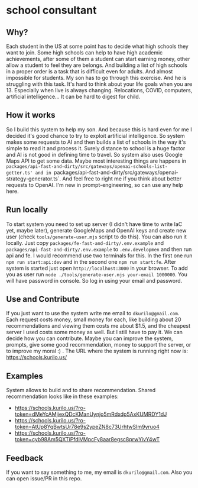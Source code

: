 # school consultant
## Why?
Each student in the US at some point has to decide what high schools they want to join. 
Some high schools can help to have high academic achievements, after some of them a student can start earning money, other allow a student to feel they are belongs. 
And building a list of high schools in a proper order is a task that is difficult even for adults. And almost impossible for students. 
My son has to go through this exercise. And he is struggling with this task. It's hard to think about your life goals when you are 13. Especially when live is always changing. Relocations, COVID, computers, artificial intelligence... It can be hard to digest for child. 
## How it works
So I build this system to help my son. And because this is hard even for me I decided it's good chance to try to exploit artificial intelligence. So system makes some requests to AI and then builds a list of schools in the way it's simple to read it and process it. Surely distance to school is a huge factor and AI is not good in defining time to travel. So system also uses Google Maps API to get some data. 
Maybe most interesting things are happens in `packages/api-fast-and-dirty/src/gateways/openai-schools-list-getter.ts' and in `packages/api-fast-and-dirty/src/gateways/openai-strategy-generator.ts`. And feel free to right me if you think about better requests to OpenAI. I'm new in prompt-engineering, so can use any help here. 
## Run locally
To start system you need to set up server (I didn't have time to write IaC yet, maybe later), generate GoogleMaps and OpenAI keys and create new user (check `tools/generate-user.mjs` script to do this). 
You can also run it locally. Just copy `packages/fe-fast-and-dirty/.env.example` and `packages/api-fast-and-dirty/.env.example` to `.env.developmen` and then run api and fe. I would recommend use two terminals for this. 
In the first one run `npm run start:api:dev` and in the second one `npm run start:fe`. After system is started just open `http://localhost:3000` in your browser. 
To add you as user run `node ./tools/generate-user.mjs your-email 1000000`. You will have password in console. So log in using your email and password. 
## Use and Contribute
If you just want to use the system write me email to `dkurilo@gmail.com`. Each request costs money, small money for each, like building about 20 recommendations and viewing them costs me about $1.5, and the cheapest server I used costs some money as well. But I still have to pay it. 
We can decide how you can contribute. Maybe you can improve the system, prompts, give some good recommendation, money to support the server, or to improve my moral :) . 
The URL where the system is running right now is: https://schools.kurilo.us/
## Examples
System allows to build and to share recommendation. Shared recommendation looks like in these examples:
* https://schools.kurilo.us/?ro-token=dMeYcAMjiexQDcKManUynjo5mRdxdp5AxKUMRDY1dJ
* https://schools.kurilo.us/?ro-token=AtUp8YqBwtsUr78e9s2ypeZN8c73UrhtwSIm9yruo4
* https://schools.kurilo.us/?ro-token=cyb98Am5QXTiPfdlVMpcFy8aar8egsc8prwYivY4wT
## Feedback
If you want to say something to me, my email is `dkurilo@gmail.com`. Also you can open issue/PR in this repo.
